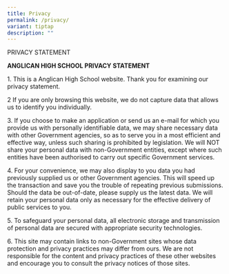 ```yaml
---
title: Privacy
permalink: /privacy/
variant: tiptap
description: ""
---
```

<p>PRIVACY STATEMENT</p>
<p><strong>ANGLICAN HIGH SCHOOL PRIVACY STATEMENT</strong>
</p>
<p>1. This is a Anglican High School website. Thank you for examining our
privacy statement.</p>
<p>2 If you are only browsing this website, we do not capture data that allows
us to identify you individually.</p>
<p>3. If you choose to make an application or send us an e-mail for which
you provide us with personally identifiable data, we may share necessary
data with other Government agencies, so as to serve you in a most efficient
and effective way, unless such sharing is prohibited by legislation. We
will NOT share your personal data with non-Government entities, except
where such entities have been authorised to carry out specific Government
services.</p>
<p>4. For your convenience, we may also display to you data you had previously
supplied us or other Government agencies. This will speed up the transaction
and save you the trouble of repeating previous submissions. Should the
data be out-of-date, please supply us the latest data. We will retain your
personal data only as necessary for the effective delivery of public services
to you.</p>
<p>5. To safeguard your personal data, all electronic storage and transmission
of personal data are secured with appropriate security technologies.</p>
<p>6. This site may contain links to non-Government sites whose data protection
and privacy practices may differ from ours. We are not responsible for
the content and privacy practices of these other websites and encourage
you to consult the privacy notices of those sites.</p>
<p></p>
<p></p>